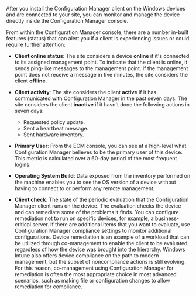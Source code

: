 After you install the Configuration Manager client on the Windows devices and are connected to your site, you can monitor and manage the device directly inside the Configuration Manager console.

From within the Configuration Manager console, there are a number in-built features (status) that can alert you if a client is experiencing issues or could require further attention:

 -  **Client online status**: The site considers a device **online** if it's connected to its assigned management point. To indicate that the client is online, it sends ping-like messages to the management point. If the management point does not receive a message in five minutes, the site considers the client **offline**.
 -  **Client activity**: The site considers the client **active** if it has communicated with Configuration Manager in the past seven days. The site considers the client **inactive** if it hasn't done the following actions in seven days:
    
     -  Requested policy update.
     -  Sent a heartbeat message.
     -  Sent hardware inventory.
 -  **Primary User**: From the ECM console, you can see at a high-level what Configuration Manager believes to be the primary user of this device. This metric is calculated over a 60-day period of the most frequent logins.
 -  **Operating System Build**: Data exposed from the inventory performed on the machine enables you to see the OS version of a device without having to connect to or perform any remote management.
 -  **Client check**: The state of the periodic evaluation that the Configuration Manager client runs on the device. The evaluation checks the device and can remediate some of the problems it finds. You can configure remediation not to run on specific devices, for example, a business-critical server. If there are additional items that you want to evaluate, use Configuration Manager compliance settings to monitor additional configurations. Device remediation is an example of a workload that can be utilized through co-management to enable the client to be evaluated, regardless of how the device was brought into the hierarchy. Windows Intune also offers device compliance on the path to modern management, but the subset of noncompliance actions is still evolving. For this reason, co-management using Configuration Manager for remediation is often the most appropriate choice in most advanced scenarios, such as making file or configuration changes to allow remediation for compliance.
